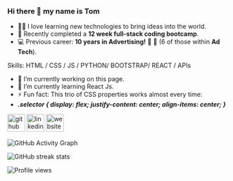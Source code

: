 ### Hi there 👋  my name is Tom

- 👨‍💻   I love learning new technologies to bring ideas into the world.
- 🦾   Recently completed a **12 week full-stack coding bootcamp**.
- 💻   Previous career: **10 years in Advertising!** 🎉 🎂  (6 of those within **Ad Tech**).


Skills:  HTML / CSS / JS / PYTHON/ BOOTSTRAP/ REACT / APIs

-  🔭   I’m currently working on this page. 
-  🌱   I’m currently learning React Js.
-  ⚡   Fun fact: This trio of CSS properties works almost every time:
-  ***.selector { display: flex;   justify-content: center;   align-items: center; }*** 


[<img src='https://cdn.jsdelivr.net/npm/simple-icons@3.0.1/icons/github.svg' alt='github' height='40'>](https://github.com/tom-costa)  [<img src='https://cdn.jsdelivr.net/npm/simple-icons@3.0.1/icons/linkedin.svg' alt='linkedin' height='40'>](https://www.linkedin.com/in/https://www.linkedin.com/in/tom-costa-54400634//)  [<img src='https://cdn.jsdelivr.net/npm/simple-icons@3.0.1/icons/icloud.svg' alt='website' height='40'>](https://www.tomcosta.co.uk/)  

![GitHub Activity Graph](https://activity-graph.herokuapp.com/graph?username=tom-costa)  

![GitHub streak stats](https://github-readme-streak-stats.herokuapp.com/?user=tom-costa)  

![Profile views](https://gpvc.arturio.dev/tom-costa)  
